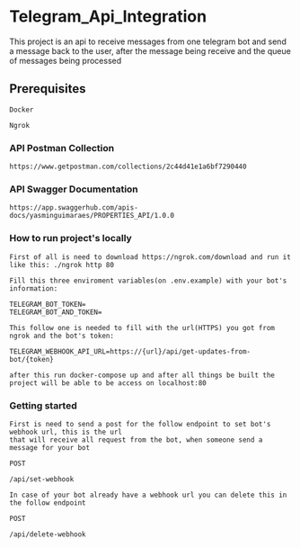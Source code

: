 # Telegram_Api_Integration

This project is an api to receive messages from one telegram bot and send a message back to the user, after the message being receive and the queue of messages being processed

## Prerequisites

```
Docker
```

```
Ngrok
```

### API Postman Collection

```
https://www.getpostman.com/collections/2c44d41e1a6bf7290440
```

### API Swagger Documentation

```
https://app.swaggerhub.com/apis-docs/yasminguimaraes/PROPERTIES_API/1.0.0
```

### How to run project's locally

```
First of all is need to download https://ngrok.com/download and run it like this: ./ngrok http 80
```

```
Fill this three enviroment variables(on .env.example) with your bot's information:

TELEGRAM_BOT_TOKEN=
TELEGRAM_BOT_AND_TOKEN=

This follow one is needed to fill with the url(HTTPS) you got from ngrok and the bot's token:

TELEGRAM_WEBHOOK_API_URL=https://{url}/api/get-updates-from-bot/{token}
```

```
after this run docker-compose up and after all things be built the project will be able to be access on localhost:80
```

### Getting started

```
First is need to send a post for the follow endpoint to set bot's webhook url, this is the url
that will receive all request from the bot, when someone send a message for your bot
```

```
POST
```

```
/api/set-webhook
```


```
In case of your bot already have a webhook url you can delete this in the follow endpoint
```

```
POST
```

```
/api/delete-webhook
```
